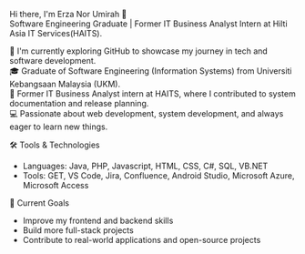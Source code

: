 Hi there, I'm Erza Nor Umirah 👋  
Software Engineering Graduate | Former IT Business Analyst Intern at Hilti Asia IT Services(HAITS).

🌱 I'm currently exploring GitHub to showcase my journey in tech and software development.  
🎓 Graduate of Software Engineering (Information Systems) from Universiti Kebangsaan Malaysia (UKM).  
💼 Former IT Business Analyst intern at HAITS, where I contributed to system documentation and release planning.  
💻 Passionate about web development, system development, and always eager to learn new things.

🛠️ Tools & Technologies  
- Languages: Java, PHP, Javascript, HTML, CSS, C#, SQL, VB.NET
- Tools: GET, VS Code, Jira, Confluence, Android Studio, Microsoft Azure, Microsoft Access

🎯 Current Goals  
- Improve my frontend and backend skills  
- Build more full-stack projects  
- Contribute to real-world applications and open-source projects
